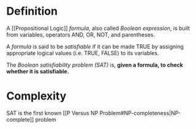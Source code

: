 # Definition
A [[Propositional Logic]] *formula*, also called *Boolean expression*, is built from variables, operators AND, OR, NOT, and parentheses. 

A *formula* is said to be *satisfiable* if it can be made TRUE by assigning appropriate logical values (i.e. TRUE, FALSE) to its variables. 

The *Boolean satisfiability problem (SAT)* is, **given a formula, to check whether it is satisfiable.** 

# Complexity
SAT is the first known [[P Versus NP Problem#NP-completeness|NP-complete]] problem